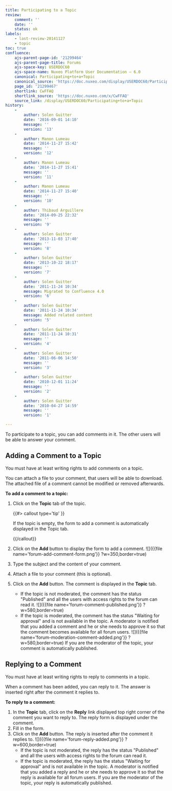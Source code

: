 ```yaml
---
title: Participating to a Topic
review:
    comment: ''
    date: ''
    status: ok
labels:
    - last-review-20141127
    - topic
toc: true
confluence:
    ajs-parent-page-id: '21299464'
    ajs-parent-page-title: Forums
    ajs-space-key: USERDOC60
    ajs-space-name: Nuxeo Platform User Documentation — 6.0
    canonical: Participating+to+a+Topic
    canonical_source: 'https://doc.nuxeo.com/display/USERDOC60/Participating+to+a+Topic'
    page_id: '21299467'
    shortlink: CwFFAQ
    shortlink_source: 'https://doc.nuxeo.com/x/CwFFAQ'
    source_link: /display/USERDOC60/Participating+to+a+Topic
history:
    - 
        author: Solen Guitter
        date: '2016-09-01 14:10'
        message: ''
        version: '13'
    - 
        author: Manon Lumeau
        date: '2014-11-27 15:42'
        message: ''
        version: '12'
    - 
        author: Manon Lumeau
        date: '2014-11-27 15:41'
        message: ''
        version: '11'
    - 
        author: Manon Lumeau
        date: '2014-11-27 15:40'
        message: ''
        version: '10'
    - 
        author: Thibaud Arguillere
        date: '2014-09-25 22:32'
        message: ''
        version: '9'
    - 
        author: Solen Guitter
        date: '2013-11-03 17:40'
        message: ''
        version: '8'
    - 
        author: Solen Guitter
        date: '2013-10-22 18:17'
        message: ''
        version: '7'
    - 
        author: Solen Guitter
        date: '2011-11-24 10:34'
        message: Migrated to Confluence 4.0
        version: '6'
    - 
        author: Solen Guitter
        date: '2011-11-24 10:34'
        message: Added related content
        version: '5'
    - 
        author: Solen Guitter
        date: '2011-11-24 10:31'
        message: ''
        version: '4'
    - 
        author: Solen Guitter
        date: '2011-06-06 14:50'
        message: ''
        version: '3'
    - 
        author: Solen Guitter
        date: '2010-12-01 11:24'
        message: ''
        version: '2'
    - 
        author: Solen Guitter
        date: '2010-04-27 14:59'
        message: ''
        version: '1'

---
```

To participate to a topic, you can add comments in it. The other users will be able to answer your comment.

## Adding a Comment to a Topic

You must have at least writing rights to add comments on a topic.

You can attach a file to your comment, that users will be able to download. The attached file of a comment cannot be modified or removed afterwards.

**To add a comment to a topic:**

1.  Click on the **Topic** tab of the topic.

    {{#> callout type='tip' }}

    If the topic is empty, the form to add a comment is automatically displayed in the Topic tab.

    {{/callout}}
2.  Click on the **Add** button to display the form to add a comment.
    ![]({{file name='forum-add-comment-form.png'}} ?w=350,border=true)
3.  Type the subject and the content of your comment.
4.  Attach a file to your comment (this is optional).
5.  Click on the **Add** button.
    The comment is displayed in the **Topic** tab.
    *   If the topic is not moderated, the comment has the status "Published" and all the users with access rights to the forum can read it.
        ![]({{file name='forum-comment-published.png'}} ?w=580,border=true)
    *   If the topic is moderated, the comment has the status "Waiting for approval" and is not available in the topic. A moderator is notified that you added a comment and he or she needs to approve it so that the comment becomes available for all forum users.
        ![]({{file name='forum-moderation-comment-added.png'}} ?w=580,border=true)
        If you are the moderator of the topic, your comment is automatically published.

## Replying to a Comment

You must have at least writing rights to reply to comments in a topic.

When a comment has been added, you can reply to it. The answer is inserted right after the comment it replies to.

**To reply to a comment:**

1.  In the **Topic** tab, click on the **Reply** link displayed top right corner of the comment you want to reply to.
    The reply form is displayed under the comment.
2.  Fill in the form.
3.  Click on the **Add** button.
    The reply is inserted after the comment it replies to.
    ![]({{file name='forum-reply-added.png'}} ?w=600,border=true)
    *   If the topic is not moderated, the reply has the status "Published" and all the users with access rights to the forum can read it.
    *   If the topic is moderated, the reply has the status "Waiting for approval" and is not available in the topic. A moderator is notified that you added a reply and he or she needs to approve it so that the reply is available for all forum users.
        If you are the moderator of the topic, your reply is automatically published.

&nbsp;